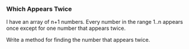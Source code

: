 ### Which Appears Twice

I have an array of n+1 numbers. Every number in the range 1..n appears once except for one number 
that appears twice.

Write a method for finding the number that appears twice.

